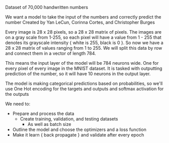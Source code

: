 Dataset of 70,000 handwritten numbers

We want a model to take the input of the numbers and correctly predict the number
Created by Yan LeCun, Corinna Cortes, and Christopher Burges

Every image is 28 x 28 pixels, so a 28 x 28 matrix of pixels. The images are on a gray scale from 1-255, so each pixel will have a value from 1 - 255 that denotes its grayscale intensity { white is 255, black is 0 }. So now we have a 28 x 28 matrix of values ranging from 1 to 255. We will split this data by row and connect them in a vector of length 784. 

This means the input layer of the model will be 784 neurons wide. One for every pixel of every image in the MNIST dataset. It is tasked with outputting prediction of the number, so it will have 10 neurons in the output layer.

The model is making categorical predictions based on probabilities, so we'll use One Hot encoding for the targets and outputs and softmax activation for the outputs

We need to:
- Prepare and process the data
	- Create training, validation, and testing datasets
		- As well as batch size
- Outline the model and choose the optimizers and a loss function
- Make it learn { back propagate } and validate after every epoch
